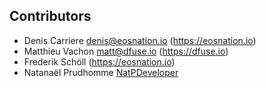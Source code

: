## Contributors

- Denis Carriere <denis@eosnation.io> (https://eosnation.io)
- Matthieu Vachon <matt@dfuse.io> (https://dfuse.io)
- Frederik Schöll (https://eosnation.io)
- Natanaël Prudhomme [NatPDeveloper](https://github.com/NatPDeveloper)
